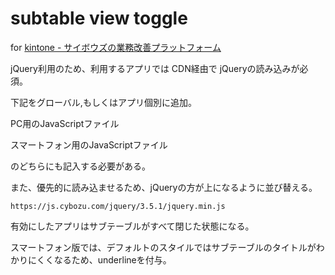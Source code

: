 # subtable view toggle

for [kintone \- サイボウズの業務改善プラットフォーム](https://kintone.cybozu.co.jp/)


jQuery利用のため、利用するアプリでは CDN経由で jQueryの読み込みが必須。

下記をグローバル,もしくはアプリ個別に追加。

PC用のJavaScriptファイル

スマートフォン用のJavaScriptファイル

のどちらにも記入する必要がある。

また、優先的に読み込ませるため、jQueryの方が上になるように並び替える。

```
https://js.cybozu.com/jquery/3.5.1/jquery.min.js
```


有効にしたアプリはサブテーブルがすべて閉じた状態になる。

スマートフォン版では、デフォルトのスタイルではサブテーブルのタイトルがわかりにくくなるため、underlineを付与。
